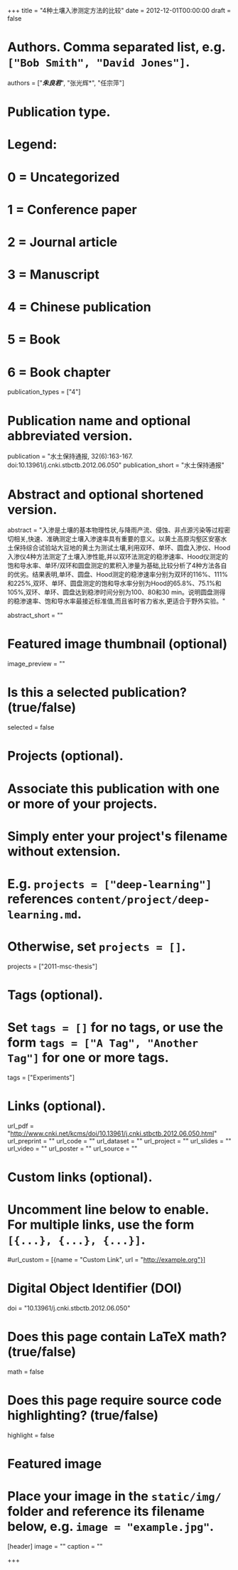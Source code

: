+++
title = "4种土壤入渗测定方法的比较"
date = 2012-12-01T00:00:00
draft = false

# Authors. Comma separated list, e.g. `["Bob Smith", "David Jones"]`.
authors = ["<b><I>朱良君</I></b>", "张光辉*", "任宗萍"]

# Publication type.
# Legend:
# 0 = Uncategorized
# 1 = Conference paper
# 2 = Journal article
# 3 = Manuscript
# 4 = Chinese publication
# 5 = Book
# 6 = Book chapter
publication_types = ["4"]

# Publication name and optional abbreviated version.
publication = "水土保持通报, 32(6):163-167. doi:10.13961/j.cnki.stbctb.2012.06.050"
publication_short = "水土保持通报"

# Abstract and optional shortened version.
abstract = "入渗是土壤的基本物理性状,与降雨产流、侵蚀、非点源污染等过程密切相关,快速、准确测定土壤入渗速率具有重要的意义。以黄土高原沟壑区安塞水土保持综合试验站大豆地的黄土为测试土壤,利用双环、单环、圆盘入渗仪、Hood入渗仪4种方法测定了土壤入渗性能,并以双环法测定的稳渗速率、Hood仪测定的饱和导水率、单环/双环和圆盘测定的累积入渗量为基础,比较分析了4种方法各自的优劣。结果表明,单环、圆盘、Hood测定的稳渗速率分别为双环的116%、111%和225%,双环、单环、圆盘测定的饱和导水率分别为Hood的65.8%、75.1%和105%,双环、单环、圆盘达到稳渗时间分别为100、80和30 min。说明圆盘测得的稳渗速率、饱和导水率最接近标准值,而且省时省力省水,更适合于野外实验。"

abstract_short = ""

# Featured image thumbnail (optional)
image_preview = ""

# Is this a selected publication? (true/false)
selected = false

# Projects (optional).
#   Associate this publication with one or more of your projects.
#   Simply enter your project's filename without extension.
#   E.g. `projects = ["deep-learning"]` references `content/project/deep-learning.md`.
#   Otherwise, set `projects = []`.
projects = ["2011-msc-thesis"]

# Tags (optional).
#   Set `tags = []` for no tags, or use the form `tags = ["A Tag", "Another Tag"]` for one or more tags.
tags = ["Experiments"]

# Links (optional).
url_pdf = "http://www.cnki.net/kcms/doi/10.13961/j.cnki.stbctb.2012.06.050.html"
url_preprint = ""
url_code = ""
url_dataset = ""
url_project = ""
url_slides = ""
url_video = ""
url_poster = ""
url_source = ""

# Custom links (optional).
#   Uncomment line below to enable. For multiple links, use the form `[{...}, {...}, {...}]`.
#url_custom = [{name = "Custom Link", url = "http://example.org"}]

# Digital Object Identifier (DOI)
doi = "10.13961/j.cnki.stbctb.2012.06.050"

# Does this page contain LaTeX math? (true/false)
math = false

# Does this page require source code highlighting? (true/false)
highlight = false

# Featured image
# Place your image in the `static/img/` folder and reference its filename below, e.g. `image = "example.jpg"`.
[header]
image = ""
caption = ""

+++

